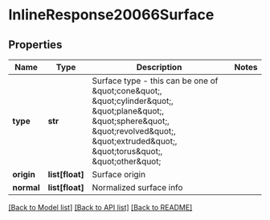 # InlineResponse20066Surface

## Properties
Name | Type | Description | Notes
------------ | ------------- | ------------- | -------------
**type** | **str** | Surface type - this can be one of \&quot;cone\&quot;,     \&quot;cylinder\&quot;, \&quot;plane\&quot;, \&quot;sphere\&quot;, \&quot;revolved\&quot;, \&quot;extruded\&quot;, \&quot;torus\&quot;, \&quot;other\&quot; | 
**origin** | **list[float]** | Surface origin | 
**normal** | **list[float]** | Normalized surface info | 

[[Back to Model list]](../README.md#documentation-for-models) [[Back to API list]](../README.md#documentation-for-api-endpoints) [[Back to README]](../README.md)


